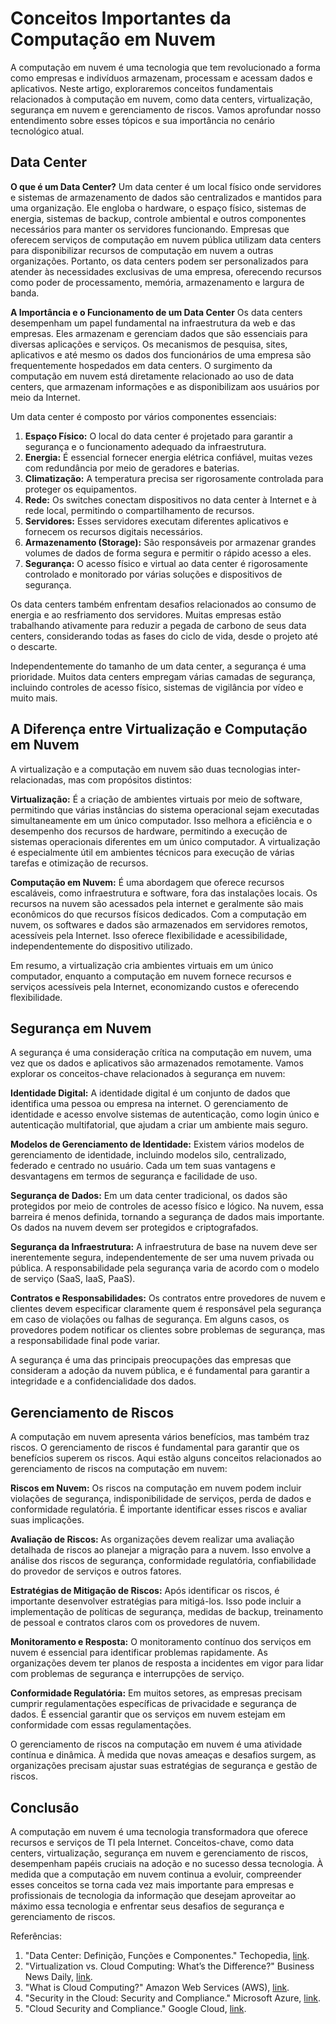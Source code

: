 # Conceitos Importantes da Computação em Nuvem

A computação em nuvem é uma tecnologia que tem revolucionado a forma como empresas e indivíduos armazenam, processam e acessam dados e aplicativos. Neste artigo, exploraremos conceitos fundamentais relacionados à computação em nuvem, como data centers, virtualização, segurança em nuvem e gerenciamento de riscos. Vamos aprofundar nosso entendimento sobre esses tópicos e sua importância no cenário tecnológico atual.

## Data Center

**O que é um Data Center?**
Um data center é um local físico onde servidores e sistemas de armazenamento de dados são centralizados e mantidos para uma organização. Ele engloba o hardware, o espaço físico, sistemas de energia, sistemas de backup, controle ambiental e outros componentes necessários para manter os servidores funcionando. Empresas que oferecem serviços de computação em nuvem pública utilizam data centers para disponibilizar recursos de computação em nuvem a outras organizações. Portanto, os data centers podem ser personalizados para atender às necessidades exclusivas de uma empresa, oferecendo recursos como poder de processamento, memória, armazenamento e largura de banda.

**A Importância e o Funcionamento de um Data Center**
Os data centers desempenham um papel fundamental na infraestrutura da web e das empresas. Eles armazenam e gerenciam dados que são essenciais para diversas aplicações e serviços. Os mecanismos de pesquisa, sites, aplicativos e até mesmo os dados dos funcionários de uma empresa são frequentemente hospedados em data centers. O surgimento da computação em nuvem está diretamente relacionado ao uso de data centers, que armazenam informações e as disponibilizam aos usuários por meio da Internet.

Um data center é composto por vários componentes essenciais:

1. **Espaço Físico:** O local do data center é projetado para garantir a segurança e o funcionamento adequado da infraestrutura.
2. **Energia:** É essencial fornecer energia elétrica confiável, muitas vezes com redundância por meio de geradores e baterias.
3. **Climatização:** A temperatura precisa ser rigorosamente controlada para proteger os equipamentos.
4. **Rede:** Os switches conectam dispositivos no data center à Internet e à rede local, permitindo o compartilhamento de recursos.
5. **Servidores:** Esses servidores executam diferentes aplicativos e fornecem os recursos digitais necessários.
6. **Armazenamento (Storage):** São responsáveis por armazenar grandes volumes de dados de forma segura e permitir o rápido acesso a eles.
7. **Segurança:** O acesso físico e virtual ao data center é rigorosamente controlado e monitorado por várias soluções e dispositivos de segurança.

Os data centers também enfrentam desafios relacionados ao consumo de energia e ao resfriamento dos servidores. Muitas empresas estão trabalhando ativamente para reduzir a pegada de carbono de seus data centers, considerando todas as fases do ciclo de vida, desde o projeto até o descarte.

Independentemente do tamanho de um data center, a segurança é uma prioridade. Muitos data centers empregam várias camadas de segurança, incluindo controles de acesso físico, sistemas de vigilância por vídeo e muito mais.

## A Diferença entre Virtualização e Computação em Nuvem

A virtualização e a computação em nuvem são duas tecnologias inter-relacionadas, mas com propósitos distintos:

**Virtualização:** É a criação de ambientes virtuais por meio de software, permitindo que várias instâncias do sistema operacional sejam executadas simultaneamente em um único computador. Isso melhora a eficiência e o desempenho dos recursos de hardware, permitindo a execução de sistemas operacionais diferentes em um único computador. A virtualização é especialmente útil em ambientes técnicos para execução de várias tarefas e otimização de recursos.

**Computação em Nuvem:** É uma abordagem que oferece recursos escaláveis, como infraestrutura e software, fora das instalações locais. Os recursos na nuvem são acessados pela internet e geralmente são mais econômicos do que recursos físicos dedicados. Com a computação em nuvem, os softwares e dados são armazenados em servidores remotos, acessíveis pela Internet. Isso oferece flexibilidade e acessibilidade, independentemente do dispositivo utilizado.

Em resumo, a virtualização cria ambientes virtuais em um único computador, enquanto a computação em nuvem fornece recursos e serviços acessíveis pela Internet, economizando custos e oferecendo flexibilidade.

## Segurança em Nuvem

A segurança é uma consideração crítica na computação em nuvem, uma vez que os dados e aplicativos são armazenados remotamente. Vamos explorar os conceitos-chave relacionados à segurança em nuvem:

**Identidade Digital:** A identidade digital é um conjunto de dados que identifica uma pessoa ou empresa na internet. O gerenciamento de identidade e acesso envolve sistemas de autenticação, como login único e autenticação multifatorial, que ajudam a criar um ambiente mais seguro.

**Modelos de Gerenciamento de Identidade:** Existem vários modelos de gerenciamento de identidade, incluindo modelos silo, centralizado, federado e centrado no usuário. Cada um tem suas vantagens e desvantagens em termos de segurança e facilidade de uso.

**Segurança de Dados:** Em um data center tradicional, os dados são protegidos por meio de controles de acesso físico e lógico. Na nuvem, essa barreira é menos definida, tornando a segurança de dados mais importante. Os dados na nuvem devem ser protegidos e criptografados.

**Segurança da Infraestrutura:** A infraestrutura de base na nuvem deve ser inerentemente segura, independentemente de ser uma nuvem privada ou pública. A responsabilidade pela segurança varia de acordo com o modelo de serviço (SaaS, IaaS, PaaS).

**Contratos e Responsabilidades:** Os contratos entre provedores de nuvem e clientes devem especificar claramente quem é responsável pela segurança em caso de violações ou falhas de segurança. Em alguns casos, os provedores podem notificar os clientes sobre problemas de segurança, mas a responsabilidade final pode variar.

A segurança é uma das principais preocupações das empresas que consideram a adoção da nuvem pública, e é fundamental para garantir a integridade e a confidencialidade dos dados.

## Gerenciamento de Riscos

A computação em nuvem apresenta vários benefícios, mas também traz riscos. O gerenciamento de riscos é fundamental para garantir que os benefícios superem os riscos. Aqui estão alguns conceitos relacionados ao gerenciamento de riscos na computação em nuvem:

**Riscos em Nuvem:** Os riscos na computação em nuvem podem incluir violações de segurança, indisponibilidade de serviços, perda de dados e conformidade regulatória. É importante identificar esses riscos e avaliar suas implicações.

**Avaliação de Riscos:** As organizações devem realizar uma avaliação detalhada de riscos ao planejar a migração para a nuvem. Isso envolve a análise dos riscos de segurança, conformidade regulatória, confiabilidade do provedor de serviços e outros fatores.

**Estratégias de Mitigação de Riscos:** Após identificar os riscos, é importante desenvolver estratégias para mitigá-los. Isso pode incluir a implementação de políticas de segurança, medidas de backup, treinamento de pessoal e contratos claros com os provedores de nuvem.

**Monitoramento e Resposta:** O monitoramento contínuo dos serviços em nuvem é essencial para identificar problemas rapidamente. As organizações devem ter planos de resposta a incidentes em vigor para lidar com problemas de segurança e interrupções de serviço.

**Conformidade Regulatória:** Em muitos setores, as empresas precisam cumprir regulamentações específicas de privacidade e segurança de dados. É essencial garantir que os serviços em nuvem estejam em conformidade com essas regulamentações.

O gerenciamento de riscos na computação em nuvem é uma atividade contínua e dinâmica. À medida que novas ameaças e desafios surgem, as organizações precisam ajustar suas estratégias de segurança e gestão de riscos.

## Conclusão

A computação em nuvem é uma tecnologia transformadora que oferece recursos e serviços de TI pela Internet. Conceitos-chave, como data centers, virtualização, segurança em nuvem e gerenciamento de riscos, desempenham papéis cruciais na adoção e no sucesso dessa tecnologia. À medida que a computação em nuvem continua a evoluir, compreender esses conceitos se torna cada vez mais importante para empresas e profissionais de tecnologia da informação que desejam aproveitar ao máximo essa tecnologia e enfrentar seus desafios de segurança e gerenciamento de riscos.

Referências:

1. "Data Center: Definição, Funções e Componentes." Techopedia, [link](https://www.techopedia.com/definition/16463/data-center).
2. "Virtualization vs. Cloud Computing: What’s the Difference?" Business News Daily, [link](https://www.businessnewsdaily.com/5791-virtualization-vs-cloud-computing.html).
3. "What is Cloud Computing?" Amazon Web Services (AWS), [link](https://aws.amazon.com/what-is-cloud-computing/).
4. "Security in the Cloud: Security and Compliance." Microsoft Azure, [link](https://azure.microsoft.com/en-us/explore/trusted-cloud/compliance).
5. "Cloud Security and Compliance." Google Cloud, [link](https://cloud.google.com/security).
